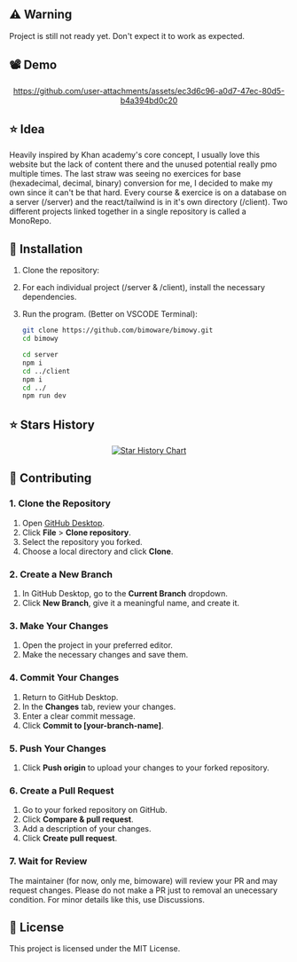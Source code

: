 ## ⚠️ Warning

Project is still not ready yet. Don't expect it to work as expected.

## 📽️ Demo

<div align="center">

https://github.com/user-attachments/assets/ec3d6c96-a0d7-47ec-80d5-b4a394bd0c20

<div align="left">

## ⭐ Idea

Heavily inspired by Khan academy's core concept, I usually love this website but the lack of content there and the unused potential really pmo multiple times. The last straw was seeing no exercices for base (hexadecimal, decimal, binary) conversion for me, I decided to make my own since it can't be that hard. Every course & exercice is on a database on a server (/server) and the react/tailwind is in it's own directory (/client). Two different projects linked together in a single repository is called a MonoRepo.

## 🚀 Installation

1. Clone the repository:
2. For each individual project (/server & /client), install the necessary dependencies.
3. Run the program. (Better on VSCODE Terminal):

   ```sh
   git clone https://github.com/bimoware/bimowy.git
   cd bimowy

   cd server
   npm i
   cd ../client
   npm i
   cd ../
   npm run dev
   ```

## ⭐ Stars History

<div align="center">

<a href="https://star-history.com/#bimoware/bimowy&Date">
 <picture>
   <source media="(prefers-color-scheme: dark)" srcset="https://api.star-history.com/svg?repos=bimoware/bimowy&type=Date&theme=dark" />
   <source media="(prefers-color-scheme: light)" srcset="https://api.star-history.com/svg?repos=bimoware/bimowy&type=Date" />
   <img alt="Star History Chart" src="https://api.star-history.com/svg?repos=bimoware/bimowy&type=Date" />
 </picture>
</a>

<div align="left">

## 🤝 Contributing

### 1. Clone the Repository

1. Open [GitHub Desktop](https://desktop.github.com/).
2. Click **File** > **Clone repository**.
3. Select the repository you forked.
4. Choose a local directory and click **Clone**.

### 2. Create a New Branch

1. In GitHub Desktop, go to the **Current Branch** dropdown.
2. Click **New Branch**, give it a meaningful name, and create it.

### 3. Make Your Changes

1. Open the project in your preferred editor.
2. Make the necessary changes and save them.

### 4. Commit Your Changes

1. Return to GitHub Desktop.
2. In the **Changes** tab, review your changes.
3. Enter a clear commit message.
4. Click **Commit to [your-branch-name]**.

### 5. Push Your Changes

1. Click **Push origin** to upload your changes to your forked repository.

### 6. Create a Pull Request

1. Go to your forked repository on GitHub.
2. Click **Compare & pull request**.
3. Add a description of your changes.
4. Click **Create pull request**.

### 7. Wait for Review

The maintainer (for now, only me, bimoware) will review your PR and may request changes. Please do not make a PR just to removal an unecessary condition. For minor details like this, use Discussions.

## 📜 License

This project is licensed under the MIT License.
